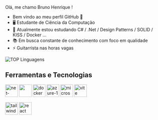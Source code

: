 

Olá, me chamo Bruno Henrique ! 
 - Bem vindo ao meu perfil GitHub 👋
 - 🖥️ Estudante de Ciência da Computação 
 - 🌱 Atualmente estou estudando C# / .Net / Design Patterns / SOLID / KISS / Docker   ...
 - 📚 Em busca constante de conhecimento com foco em qualidade
 - ⚡ Guitarrista nas  horas vagas 

![TOP Linguagens](https://github-readme-stats.vercel.app/api/top-langs/?username=Bruno02199rj&layout=compact&theme=dracula)

## Ferramentas e Tecnologias
<img width="40" height="40" src="https://img.icons8.com/color/48/net-framework.png" alt="net-framework"/> <img loading="lazy" src="https://cdn.jsdelivr.net/gh/devicons/devicon/icons/linux/linux-original.svg" width="40" height="40"/> <img loading="lazy" src="https://img.icons8.com/color/48/docker.png" alt="docker" width="40" height="40" /> <img width="40" height="40" src="https://img.icons8.com/fluency/48/azure-1.png" alt="azure-1"/> <img width="40" height="40" src="https://img.icons8.com/color/48/microsoft-sql-server.png" alt="microsoft-sql-server"/> <img width="40" height="40" src="https://img.icons8.com/fluency/48/vite.png" alt="vite"/>

 <img width="40" height="40" src="https://img.icons8.com/color/48/tailwindcss.png" alt="tailwindcss"/> <img width="40" height="40" src="https://img.icons8.com/office/40/react.png" alt="react"/> 




